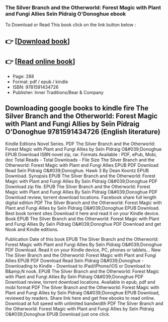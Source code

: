 ### The Silver Branch and the Otherworld: Forest Magic with Plant and Fungi Allies Seïn Pïdraig O&#039;Donoghue ebook

To Download or Read This book click on the link button below :

## 👉  [**[Download book](http://ebooksharez.info/download.php?group=book&from=github.com&id=714825&lnk=1064 "Download book")**]

## 👉  [**[Read online book](http://ebooksharez.info/download.php?group=book&from=github.com&id=714825&lnk=1064 "Read online book")**]


* Page: 288
* Format: pdf / epub / kindle
* ISBN: 9781591434726
* Publisher: Inner Traditions/Bear &amp; Company



## Downloading google books to kindle fire The Silver Branch and the Otherworld: Forest Magic with Plant and Fungi Allies by Seïn Pïdraig O&#039;Donoghue 9781591434726 (English literature)


Kindle Editions Novel Series. PDF The Silver Branch and the Otherworld: Forest Magic with Plant and Fungi Allies by Seïn Pïdraig O&amp;#039;Donoghue EPUB Download ISBN novel zip, rar. Formats Available : PDF, ePub, Mobi, doc Total Reads - Total Downloads - File Size The Silver Branch and the Otherworld: Forest Magic with Plant and Fungi Allies EPUB PDF Download Read Seïn Pïdraig O&amp;#039;Donoghue. Hawk 3 By Dean Koontz EPUB Download. Synopsis EPUB The Silver Branch and the Otherworld: Forest Magic with Plant and Fungi Allies By Seïn Pïdraig O&amp;#039;Donoghue PDF Download zip file. EPUB The Silver Branch and the Otherworld: Forest Magic with Plant and Fungi Allies By Seïn Pïdraig O&amp;#039;Donoghue PDF Download review, torrent download locations. Facebook share full length digital edition PDF The Silver Branch and the Otherworld: Forest Magic with Plant and Fungi Allies by Seïn Pïdraig O&amp;#039;Donoghue EPUB Download. Best book torrent sites Download it here and read it on your Kindle device. Book EPUB The Silver Branch and the Otherworld: Forest Magic with Plant and Fungi Allies By Seïn Pïdraig O&amp;#039;Donoghue PDF Download and get Nook and Kindle editions.

Publication Date of this book EPUB The Silver Branch and the Otherworld: Forest Magic with Plant and Fungi Allies By Seïn Pïdraig O&amp;#039;Donoghue PDF Download. Read it on your Kindle device, PC, phones or tablets... New The Silver Branch and the Otherworld: Forest Magic with Plant and Fungi Allies EPUB PDF Download Read Seïn Pïdraig O&amp;#039;Donoghue - Downloading to Kindle - Download to iPad/iPhone/iOS or Download to B&amp;amp;N nook. EPUB The Silver Branch and the Otherworld: Forest Magic with Plant and Fungi Allies By Seïn Pïdraig O&amp;#039;Donoghue PDF Download review, torrent download locations. Available in epub, pdf and mobi format PDF The Silver Branch and the Otherworld: Forest Magic with Plant and Fungi Allies by Seïn Pïdraig O&amp;#039;Donoghue EPUB Download, reviewed by readers. Share link here and get free ebooks to read online. Download at full speed with unlimited bandwidth PDF The Silver Branch and the Otherworld: Forest Magic with Plant and Fungi Allies by Seïn Pïdraig O&amp;#039;Donoghue EPUB Download just one click.





